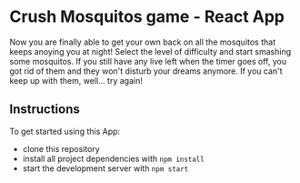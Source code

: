 # Crush Mosquitos game - React App

Now you are finally able to get your own back on all the mosquitos that keeps anoying you at night! Select the level of difficulty and start smashing some mosquitos. If you still have any live left when the timer goes off, you got rid of them and they won't disturb your dreams anymore. If you can't keep up with them, well... try again!

## Instructions

To get started using this App:

* clone this repository
* install all project dependencies with `npm install`
* start the development server with `npm start`
